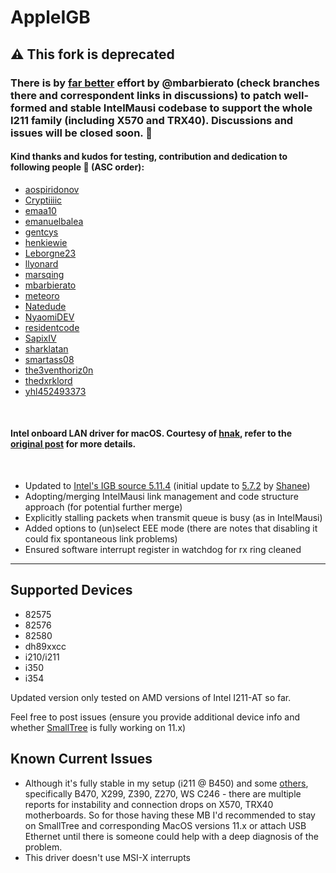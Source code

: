 # AppleIGB

## ⚠ This fork is deprecated

### There is by [far better](https://github.com/mbarbierato/IntelMausi) effort by @mbarbierato (check branches there and correspondent links in discussions) to patch well-formed and stable IntelMausi codebase to support the whole I211 family (including X570 and TRX40). Discussions and issues will be closed soon. 🎉

#### Kind thanks and kudos for testing, contribution and dedication to following people 🤗 (ASC order):
- [aospiridonov](https://github.com/aospiridonov) 
- [Cryptiiiic](https://github.com/Cryptiiiic)
- [emaa10](https://github.com/emaa10)
- [emanuelbalea](https://github.com/emanuelbalea)
- [gentcys](https://github.com/gentcys)
- [henkiewie](https://github.com/henkiewie)
- [Leborgne23](https://github.com/Leborgne23) 
- [llyonard](https://github.com/llyonard)
- [marsqing](https://github.com/marsqing)
- [mbarbierato](https://github.com/mbarbierato)
- [meteoro](https://github.com/meteoro)
- [Natedude](https://github.com/Natedude)
- [NyaomiDEV](https://github.com/NyaomiDEV) 
- [residentcode](https://github.com/residentcode)
- [SapixIV](https://github.com/SapixIV)
- [sharklatan](https://github.com/sharklatan)
- [smartass08](https://github.com/smartass08)
- [the3venthoriz0n](https://github.com/the3venthoriz0n)
- [thedxrklord](https://github.com/thedxrklord) 
- [yhl452493373](https://github.com/yhl452493373)

<br />

#### Intel onboard LAN driver for macOS. Courtesy of [hnak](https://www.insanelymac.com/forum/profile/228503-hnak/?wr=eyJhcHAiOiJmb3J1bXMiLCJtb2R1bGUiOiJmb3J1bXMtY29tbWVudCIsImlkXzEiOjI3MzA3MywiaWRfMiI6MTc3NTc1Mn0=), refer to the [original post](https://www.insanelymac.com/forum/topic/273073-appleigbkext/) for more details.
<br />

  - Updated to [Intel's IGB source 5.11.4](https://www.intel.com/content/www/us/en/download/14098/intel-network-adapter-driver-for-82575-6-82580-i350-and-i210-211-based-gigabit-network-connections-for-linux.html) (initial update to [5.7.2](https://www.intel.com/content/www/us/en/download/14098/13663/intel-network-adapter-driver-for-82575-6-82580-i350-and-i210-211-based-gigabit-network-connections-for-linux.html) by [Shanee](https://github.com/Shaneee))
 - Adopting/merging IntelMausi link management and code structure approach (for potential further merge)
 - Explicitly stalling packets when transmit queue is busy (as in IntelMausi)
  - Added options to (un)select EEE mode (there are notes that disabling it could fix spontaneous link problems)
 - Ensured software interrupt register in watchdog for rx ring cleaned

<hr />

## Supported Devices

 - 82575
 - 82576
 - 82580
 - dh89xxcc
 - i210/i211
 - i350
 - i354

Updated version only tested on AMD versions of Intel I211-AT so far. 

Feel free to post issues (ensure you provide additional device info and whether [SmallTree](https://github.com/khronokernel/SmallTree-I211-AT-patch) is fully working on 11.x)

## Known Current Issues

 - Although it's fully stable in my setup (i211 @ B450) and some [others](https://github.com/donatengit/AppleIGB/discussions/6), specifically B470, X299, Z390, Z270, WS C246 - there are multiple reports for instability and connection drops on X570, TRX40 motherboards. So for those having these MB I'd recommended to stay on SmallTree and corresponding MacOS versions 11.x or attach USB Ethernet until there is someone could help with a deep diagnosis of the problem.
 - This driver doesn't use MSI-X interrupts

